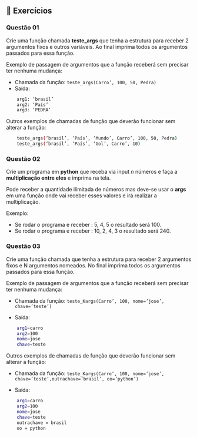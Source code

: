 ## 📝 Exercícios

### Questão 01 

Crie uma função chamada **teste_args** que tenha a estrutura para receber 2 argumentos fixos e outros variáveis. Ao final imprima todos os argumentos passados para essa função.  

Exemplo de passagem de argumentos que a função receberá sem precisar ter nenhuma mudança:  

- Chamada da função: `teste_args(Carro’, 100, 50, Pedra)`  
- Saída: 

```bash
	arg1: ‘brasil’ 
    arg2: ‘País’  
    arg3: ‘PEDRA’
```
Outros exemplos de chamadas de função que deverão funcionar sem alterar a função:  

```bash
	teste_args(‘brasil’, ‘País’, ‘Mundo’, Carro’, 100, 50, Pedra)  
    teste_args(‘brasil’, ‘País’, ‘Gol’, Carro’, 10)
```

### Questão 02 

Crie um programa em  **python** que receba via input  *n*  números e faça a  **multiplicação entre eles**  e imprima na tela.

Pode receber a quantidade ilimitada de números mas deve-se usar o  **args**  em uma função onde vai receber esses valores e irá realizar a multiplicação.

Exemplo:

- Se rodar o programa e receber : 5, 4, 5 o resultado será 100.
- Se rodar o programa e receber : 10, 2, 4, 3 o resultado será 240.

### Questão 03

Crie uma função chamada que tenha a estrutura para receber 2 argumentos fixos e N argumentos nomeados. No final imprima todos os argumentos passados para essa função.

Exemplo de passagem de argumentos que a função receberá sem precisar ter nenhuma mudança:

- Chamada da função: `teste_Kargs(Carro’, 100, nome=’jose’, chave=’teste’)`

- Saída:

```bash
	arg1=carro
	arg2=100
	nome=jose
	chave=teste
```
Outros exemplos de chamadas de função que deverão funcionar sem alterar a função:

- Chamada da função:  `teste_Kargs(Carro’, 100, nome=’jose’, chave=’teste’,outrachave=’brasil’, oo=’python’)`

- Saída:

```bash
	arg1=carro
	arg2=100
	nome=jose
	chave=teste
	outrachave = brasil
	oo = python
```